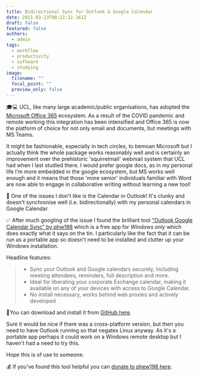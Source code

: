 ```yaml
---
title: Bidirectional Sync for Outlook & Google Calendar
date: 2021-03-23T08:22:22.161Z
draft: false
featured: false
authors:
  - admin
tags:
  - workflow
  - productivity
  - software
  - studying
image:
  filename: ""
  focal_point: ""
  preview_only: false
---
```

🎓💻 UCL, like many large academic/public organisations, has adopted the [Microsoft Office 365](https://www.ucl.ac.uk/isd/services/communicate-collaborate/microsoft-365-apps-for-enterprise) ecosystem. As a result of the COVID pandemic and remote working this integration has been intensified and Office 365 is now the platform of choice for not only email and documents, but meetings with MS Teams.

It might be fashionable, especially in tech circles, to bemoan Microsoft but I actually think the whole package works reasonably well and is certainly an improvement over the prehistoric 'squirrelmail' webmail system that UCL had when I last studied there. I would prefer google docs, as in my personal life I'm more embedded in the google ecosystem, but MS works well enough and it means that those 'more senior' individuals familiar with Word are now able to engage in collaborative writing without learning a new tool!

🚩 One of the issues I don't like is the Calendar in Outlook! It's clunky and doesn't synchronise well (i.e. bidirectionally) with my personal calendars in Google Calendar.

✅ After much googling of the issue I found the brilliant tool ["Outlook Google Calendar Sync" by phw198](https://phw198.github.io/OutlookGoogleCalendarSync/) which is a free app for *Windows only* which does exactly what it says on the tin. I particularly like the fact that it can be run as a portable app so doesn't need to be installed and clutter up your Windows installation.

Headline features:

> * Sync your Outlook and Google calendars securely, including meeting attendees, reminders, full description and more.
> * Ideal for liberating your corporate Exchange calendar, making it available on any of your devices with access to Google Calendar.
> * No install necessary, works behind web proxies and actively developed

📂You can download and install it from [GitHub here](https://phw198.github.io/OutlookGoogleCalendarSync/).

Sure it would be nice if there was a cross-platform version, but then you need to have Outlook running so that negates Linux anyway. As it's a portable app perhaps it could work on a Windows remote desktop but I haven't had a need to try this.

Hope this is of use to someone.

💰 If you've found this tool helpful you can [donate to phew198 here](https://www.paypal.com/cgi-bin/webscr?cmd=_s-xclick&hosted_button_id=44DUQ7UT6WE2C&item_name=Outlook%20Google%20Calendar%20Sync%20donation.%20For%20splash%20screen%20hiding,%20enter%20your%20Gmail%20address%20in%20comment%20section).